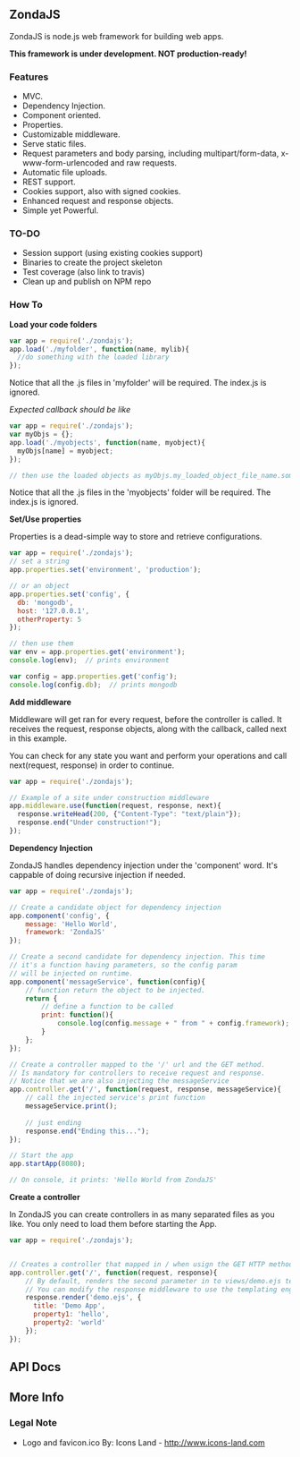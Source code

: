## ZondaJS

ZondaJS is node.js web framework for building web apps.

<b>This framework is under development. NOT production-ready!</b>

### Features
- MVC.
- Dependency Injection.
- Component oriented.
- Properties.
- Customizable middleware.
- Serve static files.
- Request parameters and body parsing, including multipart/form-data, x-www-form-urlencoded and raw requests.
- Automatic file uploads.
- REST support.
- Cookies support, also with signed cookies.
- Enhanced request and response objects.
- Simple yet Powerful.



### TO-DO
- Session support (using existing cookies support)
- Binaries to create the project skeleton
- Test coverage (also link to travis)
- Clean up and publish on NPM repo



### How To

<b>Load your code folders</b>

```javascript
var app = require('./zondajs');
app.load('./myfolder', function(name, mylib){
  //do something with the loaded library
});

```
Notice that all the .js files in 'myfolder' will be required. The index.js is ignored.

*Expected callback should be like*
```javascript
var app = require('./zondajs');
var myObjs = {};
app.load('./myobjects', function(name, myobject){
  myObjs[name] = myobject;
});

// then use the loaded objects as myObjs.my_loaded_object_file_name.someFunction()

```
Notice that all the .js files in the 'myobjects' folder will be required. The index.js is ignored.

<b>Set/Use properties</b>

Properties is a dead-simple way to store and retrieve configurations.

```javascript
var app = require('./zondajs');
// set a string
app.properties.set('environment', 'production');

// or an object
app.properties.set('config', {
  db: 'mongodb',
  host: '127.0.0.1',
  otherProperty: 5
});

// then use them
var env = app.properties.get('environment');
console.log(env);  // prints environment

var config = app.properties.get('config');
console.log(config.db);  // prints mongodb
```

<b>Add middleware</b>

Middleware will get ran for every request, before the controller is called. It receives the request, response objects, along with the callback, called next in this example.

You can check for any state you want and perform your operations and call next(request, response) in order to continue.

```javascript
var app = require('./zondajs');

// Example of a site under construction middleware
app.middleware.use(function(request, response, next){
  response.writeHead(200, {"Content-Type": "text/plain"});
  response.end("Under construction!");
});
```

<b>Dependency Injection</b>

ZondaJS handles dependency injection under the 'component' word. It's cappable of doing recursive injection if needed.

```javascript
var app = require('./zondajs');

// Create a candidate object for dependency injection
app.component('config', {
    message: 'Hello World',
    framework: 'ZondaJS'
});

// Create a second candidate for dependency injection. This time
// it's a function having parameters, so the config param 
// will be injected on runtime.
app.component('messageService', function(config){
    // function return the object to be injected.
    return {
        // define a function to be called
        print: function(){
            console.log(config.message + " from " + config.framework);
        }
    };
});

// Create a controller mapped to the '/' url and the GET method.
// Is mandatory for controllers to receive request and response.
// Notice that we are also injecting the messageService
app.controller.get('/', function(request, response, messageService){
    // call the injected service's print function
    messageService.print();
    
    // just ending
    response.end("Ending this...");
});

// Start the app
app.startApp(8080);

// On console, it prints: 'Hello World from ZondaJS'
```

<b>Create a controller</b>

In ZondaJS you can create controllers in as many separated files as you like. You only need to load them before starting the App.

```javascript
var app = require('./zondajs');


// Creates a controller that mapped in / when usign the GET HTTP method.
app.controller.get('/', function(request, response){
    // By default, renders the second parameter in to views/demo.ejs template.
    // You can modify the response middleware to use the templating engine you like.
    response.render('demo.ejs', {
      title: 'Demo App',
      property1: 'hello',
      property2: 'world'
    });
});
```


## API Docs


## More Info
### Legal Note

- Logo and favicon.ico By: Icons Land - http://www.icons-land.com
